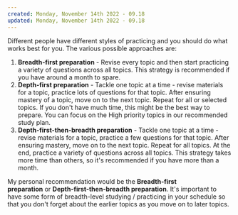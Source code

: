 ```yaml
---
created: Monday, November 14th 2022 - 09.18
updated: Monday, November 14th 2022 - 09.18
---
```

Different people have different styles of practicing and you should do what works best for you. The various possible approaches are:

1.  **Breadth-first preparation** - Revise every topic and then start practicing a variety of questions across all topics. This strategy is recommended if you have around a month to spare.
2.  **Depth-first preparation** - Tackle one topic at a time - revise materials for a topic, practice lots of questions for that topic. After ensuring mastery of a topic, move on to the next topic. Repeat for all or selected topics. If you don't have much time, this might be the best way to prepare. You can focus on the High priority topics in our recommended study plan.
3.  **Depth-first-then-breadth preparation** - Tackle one topic at a time - revise materials for a topic, practice a few questions for that topic. After ensuring mastery, move on to the next topic. Repeat for all topics. At the end, practice a variety of questions across all topics. This strategy takes more time than others, so it's recommended if you have more than a month.

My personal recommendation would be the **Breadth-first preparation** or **Depth-first-then-breadth preparation**. It's important to have some form of breadth-level studying / practicing in your schedule so that you don't forget about the earlier topics as you move on to later topics.